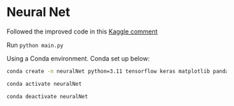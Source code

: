 # Neural Net

Followed the improved code in this [Kaggle comment](https://www.kaggle.com/code/wwsalmon/simple-mnist-nn-from-scratch-numpy-no-tf-keras/comments#1830757)

Run `python main.py`

Using a Conda environment. Conda set up below:

```sh
conda create -n neuralNet python=3.11 tensorflow keras matplotlib pandas numpy

conda activate neuralNet

conda deactivate neuralNet
```
